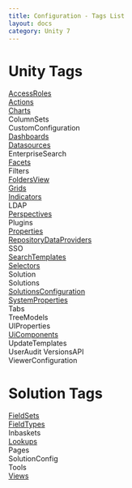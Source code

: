```yaml
---
title: Configuration - Tags List
layout: docs
category: Unity 7
---
```

# Unity Tags

[AccessRoles](tags-list/access-roles-tag.md)  
[Actions](actions.md)   
[Charts](charts.md)  
ColumnSets  
CustomConfiguration  
[Dashboards](dashboards.md)  
[Datasources](tags-list/datasources-tag.md)  
EnterpriseSearch  
[Facets](tags-list/facets-tag.md)  
Filters  
[FoldersView](folders-view.md)  
[Grids](grids.md)  
[Indicators](indicators.md)  
LDAP  
[Perspectives](perspectives.md)  
Plugins  
[Properties](tags-list/properties-tag.md)  
[RepositoryDataProviders](repository-data-providers.md)     
SSO  
[SearchTemplates](search-templates.md)  
[Selectors](tags-list/selectors-tag.md)    
Solution  
Solutions  
[SolutionsConfiguration](solutions-configuration.md)   
[SystemProperties](tags-list/system-properties-tag.md)   
Tabs  
TreeModels  
UIProperties  
[UiComponents](tags-list/ui-components-tag.md)  
UpdateTemplates  
UserAudit
VersionsAPI  
ViewerConfiguration  

# Solution Tags

[FieldSets](tags-list/fieldsets-tag.md)    
[FieldTypes](tags-list/fieldtypes-tag.md)    
Inbaskets    
[Lookups](tags-list/lookups.md)    
Pages    
SolutionConfig    
Tools    
[Views](tags-list/views-tag.md)  

